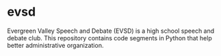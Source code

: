 # evsd
Evergreen Valley Speech and Debate (EVSD) is a high school speech and debate club. This repository contains code segments in Python that help better administrative organization.

